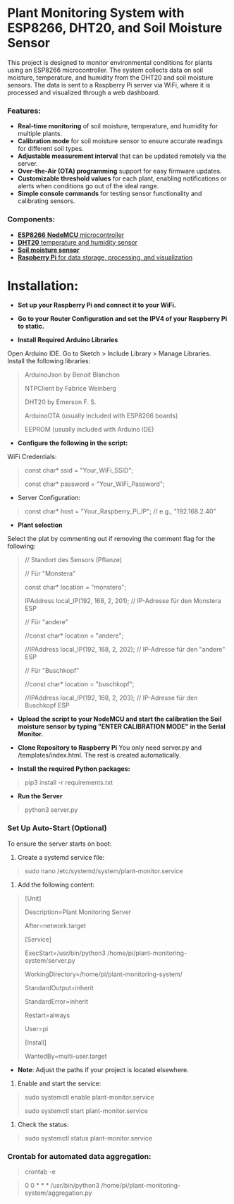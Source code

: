 # Plant Monitoring System with ESP8266, DHT20, and Soil Moisture Sensor

This project is designed to monitor environmental conditions for plants using an ESP8266 microcontroller. The system collects data on soil moisture, temperature, and humidity from the DHT20 and soil moisture sensors. The data is sent to a Raspberry Pi server via WiFi, where it is processed and visualized through a web dashboard.

### Features:
- **Real-time monitoring** of soil moisture, temperature, and humidity for multiple plants.
- **Calibration mode** for soil moisture sensor to ensure accurate readings for different soil types.
- **Adjustable measurement interval** that can be updated remotely via the server.
- **Over-the-Air (OTA) programming** support for easy firmware updates.
- **Customizable threshold values** for each plant, enabling notifications or alerts when conditions go out of the ideal range.
- **Simple console commands** for testing sensor functionality and calibrating sensors.

### 
### Components:
- [**ESP8266** **NodeMCU** microcontroller](https://www.amazon.de/dp/B0D8WGY1W3?ref=ppx_yo2ov_dt_b_fed_asin_title)
- [**DHT20** temperature and humidity sensor](https://www.amazon.de/dp/B0CSMX7358?ref=ppx_yo2ov_dt_b_fed_asin_title)
- [**Soil moisture sensor**](https://www.amazon.de/dp/B07V4KXZ35?ref=ppx_yo2ov_dt_b_fed_asin_title)
- [**Raspberry Pi** for data storage, processing, and visualization](https://www.amazon.de/Raspberry-1373331-Modell-Mainboard-1GB/dp/B07BFH96M3/ref=sr_1_14?dib=eyJ2IjoiMSJ9.EIRWMNAsT_JPS2JI4yVop3_AT54DGyDI1Wi-wi24XSkDPSsGipaFuqM06y8w89Rcys8jbbnFI6rbNyr6lKyOwJzwXA6hpP1FnsAZzUvdBG9KXQs4ObogNfGTsvJyPSDsQR8K77lrEaG4hdo7YxM-bx833rmORuXMU7DgBOQrGnj0aW-02zgYQmDD3nWX8JmnuFg6u-AmkRpve3wHbFNtJh38U5tfmtYjRaLG6oaZ1qM.xm3yBCPrPmQcKIfja2PgjPkxufXIY0crjEM9UmInIaI&dib_tag=se&keywords=raspberry+pi&qid=1728238210&sr=8-14)



# **Installation:**

- **Set up your Raspberry Pi and connect it to your WiFi.**


- **Go to your Router Configuration and set the IPV4 of your Raspberry Pi to static.**


- **Install Required Arduino Libraries**

Open Arduino IDE.
Go to Sketch > Include Library > Manage Libraries.
Install the following libraries:
> ArduinoJson by Benoit Blanchon
>
> NTPClient by Fabrice Weinberg
>
> DHT20 by Emerson F. S.
>
> ArduinoOTA (usually included with ESP8266 boards)
>
> EEPROM (usually included with Arduino IDE)

- **Configure the following in the script:**

WiFi Credentials:
> const char* ssid = "Your_WiFi_SSID";
>
> const char* password = "Your_WiFi_Password";
- Server Configuration:

> const char* host = "Your_Raspberry_Pi_IP"; // e.g., "192.168.2.40"

- **Plant selection**

Select the plat by commenting out if removing the comment flag for the following:
> // Standort des Sensors (Pflanze)
>
> // Für "Monstera"
>
> const char* location = "monstera";
>
> IPAddress local_IP(192, 168, 2, 201); // IP-Adresse für den Monstera ESP
>
> 
>
> // Für "andere"
>
> //const char* location = "andere";
>
> //IPAddress local_IP(192, 168, 2, 202); // IP-Adresse für den "andere" ESP
>
> // Für "Buschkopf"
>
>  //const char* location = "buschkopf";
>
> //IPAddress local_IP(192, 168, 2, 203); // IP-Adresse für den Buschkopf ESP

- **Upload the script to your NodeMCU and start the calibration the Soil moisture sensor by typing "ENTER CALIBRATION MODE" in the Serial Monitor.**


- **Clone Repository to Raspberry Pi**
You only need server.py and /templates/index.html. The rest is created automatically.


- **Install the required Python packages:**

> pip3 install -r requirements.txt

- **Run the Server**

> python3 server.py

### Set Up Auto-Start (Optional)
To ensure the server starts on boot:
1. Create a systemd service file:

> sudo nano /etc/systemd/system/plant-monitor.service
1. Add the following content:

> [Unit]
>
> 
> Description=Plant Monitoring Server
>
> After=network.target
> 
> [Service]
>
> 
> ExecStart=/usr/bin/python3 /home/pi/plant-monitoring-system/server.py
>
> WorkingDirectory=/home/pi/plant-monitoring-system/
>
> StandardOutput=inherit
>
> StandardError=inherit
>
> Restart=always
>
> User=pi
> 
> [Install]
>
> 
> WantedBy=multi-user.target
- **Note**: Adjust the paths if your project is located elsewhere.
1. Enable and start the service:

> sudo systemctl enable plant-monitor.service
>
> sudo systemctl start plant-monitor.service
1. Check the status:

> sudo systemctl status plant-monitor.service

### Crontab for automated data aggregation:

> crontab -e

> 0 0 * * * /usr/bin/python3 /home/pi/plant-monitoring-system/aggregation.py
